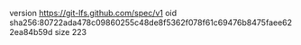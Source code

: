 version https://git-lfs.github.com/spec/v1
oid sha256:80722ada478c09860255c48de8f5362f078f61c69476b8475faee622ea84b59d
size 223
